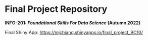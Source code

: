 # Final Project Repository
**INFO-201: _Foundational Skills For Data Science_ (Autumn 2022)**

Final Shiny App: https://mjchiang.shinyapps.io/final_project_BC10/
